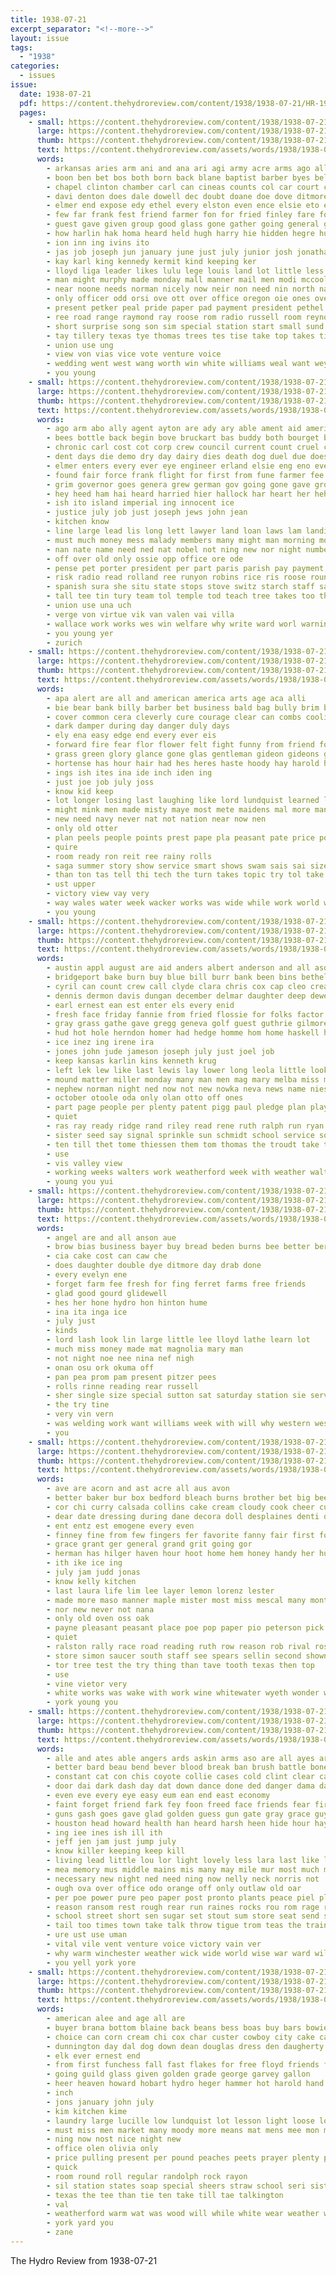 ```yaml
---
title: 1938-07-21
excerpt_separator: "<!--more-->"
layout: issue
tags:
  - "1938"
categories:
  - issues
issue:
  date: 1938-07-21
  pdf: https://content.thehydroreview.com/content/1938/1938-07-21/HR-1938-07-21.pdf
  pages:
    - small: https://content.thehydroreview.com/content/1938/1938-07-21/small/HR-1938-07-21-01.jpg
      large: https://content.thehydroreview.com/content/1938/1938-07-21/large/HR-1938-07-21-01.jpg
      thumb: https://content.thehydroreview.com/content/1938/1938-07-21/thumbnails/HR-1938-07-21-01.jpg
      text: https://content.thehydroreview.com/assets/words/1938/1938-07-21/HR-1938-07-21-01.txt
      words:
        - arkansas aries arm ani and ana ari agi army acre arms ago all age agent asel avery are alm august albert
        - boon ben bet bos both born back blane baptist barber byes bel box breeding begin byrne bill brothers bata bough but boys board bean body bates berry buy beatrice bethany been ball brought buer blaine boy boda business ballot
        - chapel clinton chamber carl can cineas counts col car court close caddo charlie cedar college city cecil call chain cast coker church class cane clerk ches chief crisp clarence chai cama courie care came cal county charles come
        - davi denton does dale dowell dec doubt doane doe dove ditmore during ding dally duty dee duncan day dent degre dinner detra days daughter down
        - elmer end expose edy ethel every elston even ence elsie eto eash emer elaine este ernest ene
        - few far frank fest friend farmer fon for fried finley fare fort first farm fellers flesh folks fett fund floyd farwell fair felt fay farr fed foster field farms fone from
        - guest gave given group good glass gone gather going general galt
        - how harlin hak homa heard held hugh harry hie hidden hegre hubert hafer horn hydro hare hatfield hum hank hurt hanes heusel hand homer her han had hae hide hutchinson him has hume hiss heineman home heritage hard hes
        - ion inn ing ivins ito
        - jas job joseph jun january june just july junior josh jonathan jim jee jin junie
        - kay karl king kennedy kermit kind keeping ker
        - lloyd liga leader likes lulu lege louis land lot little less lis list lent lawn left lee living looke legal loose lan len lies large live lean last
        - man might murphy made monday mall manner mail men modi mccool many moke mans mae mynard master march mony miller may must money menon miss morning mee matter more martin
        - near noone needs norman nicely now neir non need nin north nana necessary name newkirk not
        - only officer odd orsi ove ott over office oregon oie ones oved
        - present petker peal pride paper pad payment president pethel pein past person pleasant purcell part place people pastor phenix peden papin plana
        - ree road range raymond ray roose rom radio russell room reynold rong roosevelt run ryan rent record ralph rea rush
        - short surprise song son sim special station start small sund sunday sunda sea stant story states senator said sil still summer sons secret sun saint sister see sat staples sit side senne second shorten school state san student step shown standing sas seem subject sang she sae service such shade stock strong sage soe sells six sing set smith
        - tay tillery texas tye thomas trees tes tise take top takes tine trom than tucker then tomlins tenant ten treat tilford trent talk torn the till them
        - union use ung
        - view von vias vice vote venture voice
        - wedding went west wang worth win white williams weal want wey walt well wig week wiley wilson wheat while wee wise weeks with witt will wayne won wish weatherford wink work was walla working
        - you young
    - small: https://content.thehydroreview.com/content/1938/1938-07-21/small/HR-1938-07-21-02.jpg
      large: https://content.thehydroreview.com/content/1938/1938-07-21/large/HR-1938-07-21-02.jpg
      thumb: https://content.thehydroreview.com/content/1938/1938-07-21/thumbnails/HR-1938-07-21-02.jpg
      text: https://content.thehydroreview.com/assets/words/1938/1938-07-21/HR-1938-07-21-02.txt
      words:
        - ago arm abo ally agent ayton are ady ary able ament aid america aver agen and ane andon all
        - bees bottle back begin bove bruckart bas buddy both bourget business barkley boys bread benjamin blind board body bird bec born but bush burger bald been battle blow big
        - chronic carl cost cot corp crew council current count cruel columbia con county cat col civil court city che christophe comes confidential coin china case cen can colonel corral cardozo canton
        - dent days die demo dry day dairy dies death dog duel due does during done ded dupont
        - elmer enters every ever eye engineer erland elsie eng eno even ent excellent
        - found fair force frank flight for first from fune farmer fee fors fortune fought few france fore finland farm full file fire
        - grim governor goes genera grew german gov going gone gave group gove games gross general govern given gies good
        - hey heed ham hai heard harried hier hallock har heart her heh half hair how him handle homes hearing hydro hike han homans held heritage hope howard home hire hill had hark has horns human hartford hughes henri
        - ish ito island imperial ing innocent ice
        - justice july job just joseph jews john jean
        - kitchen know
        - line large lead lis long lett lawyer land loan laws lam landing lean leo lie louisville little lesser lions letter like lose light living law lund leaders lights lacks lin lot lamp left legal last
        - must much money mess malady members many might man morning mor made more marquis miles milk mail moscow men mine minister miss mer mayor master mao million mal mil
        - nan nate name need ned nat nobel not ning new nor night numbers news near now nea never novel
        - off over old only ossie opp office ore ode
        - pense pet porter president per part paris parish pay payment place people public present plan pro port pal powers pickard press pretty pont perry piece peace preve past
        - risk radio read rolland ree runyon robins rice ris roose round remark records romain running ranch richard record ret reason raid rol roosevelt run raskob rom robin ras
        - spanish sura she situ state stops stove switz starch staff saucer sports sur sult say san sing shepherd still soll scholtz street spare sell see sons show stock sho special sed sees service salary stoddart share sir stuart scope sen stands safe soon sites seems small six senator stretch said silver states set school
        - tall tee tin tury team tol temple tod teach tree takes too tha tax train then ted trees thing take town ten them tea thom tale than thomas tary thousand the
        - union use una uch
        - verge von virtue vik van valen vai villa
        - wallace work works wes win welfare why write ward worl warning worlds wiley well ways winner world welland wheat wall weary week wagner william while was western will writer warden water with washington wai war
        - you young yer
        - zurich
    - small: https://content.thehydroreview.com/content/1938/1938-07-21/small/HR-1938-07-21-03.jpg
      large: https://content.thehydroreview.com/content/1938/1938-07-21/large/HR-1938-07-21-03.jpg
      thumb: https://content.thehydroreview.com/content/1938/1938-07-21/thumbnails/HR-1938-07-21-03.jpg
      text: https://content.thehydroreview.com/assets/words/1938/1938-07-21/HR-1938-07-21-03.txt
      words:
        - apa alert are all and american america arts age aca alli
        - bie bear bank billy barber bet business bald bag bully brim better band bella betty babe but blue base brook best bac burgess bana big back beat bigger buy bute buster
        - cover common cera cleverly cure courage clear can combs cooling comb cook city cee collar catton care cause cos circle
        - dark damper during day danger duly days
        - ely ena easy edge end every ever eis
        - forward fire fear flor flower felt fight funny from friend for farm fie fail fish fies fires flash falling folk first
        - grass green glory glance gone glas gentleman gideon gideons going
        - hortense has hour hair had hes heres haste hoody hay harold hope hydro hopes human him how hands hoppers hide
        - ings ish ites ina ide inch iden ing
        - just joe job july joss
        - know kid keep
        - lot longer losing last laughing like lord lundquist learned leather little lesson longest lack lie lovely lau look large lace left lit
        - might mink men made misty maye most mete maidens mal more man much mea must
        - new need navy never nat not nation near now nen
        - only old otter
        - plan peels people points prest pape pla peasant pate price pore pent plenty paral pool part pink pane process
        - quire
        - room ready ron reit ree rainy rolls
        - saga summer story show service smart shows swam sais sai size sword sary soke say straight son shell sosh see session sum stage seo sigh slimmer saya sey silk stand smiling shin
        - than ton tas tell thi tech the turn takes topic try tol take ted thornton tates trout then trim tes too tha tee
        - ust upper
        - victory view vay very
        - way wales water week wacker works was wide while work world watch wort win wear whale weak with wig want will waits
        - you young
    - small: https://content.thehydroreview.com/content/1938/1938-07-21/small/HR-1938-07-21-04.jpg
      large: https://content.thehydroreview.com/content/1938/1938-07-21/large/HR-1938-07-21-04.jpg
      thumb: https://content.thehydroreview.com/content/1938/1938-07-21/thumbnails/HR-1938-07-21-04.jpg
      text: https://content.thehydroreview.com/assets/words/1938/1938-07-21/HR-1938-07-21-04.txt
      words:
        - austin appl august are aid anders albert anderson and all ason
        - bridgeport bake burn buy blue bill burr bank been bins bethel back balls burns best
        - cyril can count crew call clyde clara chris cox cap cleo cream county cost con cake carl carvey cold creek car cartwright caddo carol
        - dennis dermon davis dungan december delmar daughter deep dewey day daughters done ditch dorothy dress dinn dees darrell dalke deward dinner deer
        - earl ernest ean est enter els every enid
        - fresh face friday fannie from fried flossie for folks factor fay frank ford first fred
        - gray grass gathe gave gregg geneva golf guest guthrie gilmore grandson glen game grain
        - hud hot hole herndon homer had hedge homme hom home haskell herr huff hydro harold him henry herbert has hout her homan
        - ice inez ing irene ira
        - jones john jude jameson joseph july just joel job
        - keep kansas karlin kins kenneth krug
        - left lek lew like last lewis lay lower long leola little look let lacey
        - mound matter miller monday many man men mag mary melba miss more marie mood moo mies march melvin marshall must min made mee mcalester market most money
        - nephew norman night ned now not new nowka neva news name nies north november nan
        - october otoole oda only olan otto off ones
        - part page people per plenty patent pigg paul pledge plan player price patient pai post pleasant pauline payne pace prentiss park phillip pebley
        - quiet
        - ras ray ready ridge rand riley read rene ruth ralph run ryan rary ried rachel robert richardson
        - sister seed say signal sprinkle sun schmidt school service sons sea son sou socks shock stout smith spies skaggs safe side such saturday sunday seiling speed sunda sullens simmons sylvester shin scott see still said som south second sale spor
        - ten till thet tome thiessen them tom thomas the troudt take tin thi turn than tate tol too thomason theis
        - use
        - vis valley view
        - working weeks walters work weatherford week with weather walter was water warm williams
        - young you yui
    - small: https://content.thehydroreview.com/content/1938/1938-07-21/small/HR-1938-07-21-05.jpg
      large: https://content.thehydroreview.com/content/1938/1938-07-21/large/HR-1938-07-21-05.jpg
      thumb: https://content.thehydroreview.com/content/1938/1938-07-21/thumbnails/HR-1938-07-21-05.jpg
      text: https://content.thehydroreview.com/assets/words/1938/1938-07-21/HR-1938-07-21-05.txt
      words:
        - angel are and all anson aue
        - brow bias business bayer buy bread beden burns bee better berry
        - cia cake cost can caw che
        - does daughter double dye ditmore day drab done
        - every evelyn ene
        - forget farm fee fresh for fing ferret farms free friends
        - glad good gourd glidewell
        - hes her hone hydro hon hinton hume
        - ina ita inga ice
        - july just
        - kinds
        - lord lash look lin large little lee lloyd lathe learn lot
        - much miss money made mat magnolia mary man
        - not night noe nee nina nef nigh
        - onan osu ork okuma off
        - pan pea prom pam present pitzer pees
        - rolls rinne reading rear russell
        - sher single size special sutton sat saturday station sie service stas save sell smaller sales smith scott sole see state sola
        - the try tine
        - very vin vern
        - was welding work want williams week with will why western west
        - you
    - small: https://content.thehydroreview.com/content/1938/1938-07-21/small/HR-1938-07-21-06.jpg
      large: https://content.thehydroreview.com/content/1938/1938-07-21/large/HR-1938-07-21-06.jpg
      thumb: https://content.thehydroreview.com/content/1938/1938-07-21/thumbnails/HR-1938-07-21-06.jpg
      text: https://content.thehydroreview.com/assets/words/1938/1938-07-21/HR-1938-07-21-06.txt
      words:
        - ave are acorn and ast acre all aus avon
        - better baker bur box bedford bleach burns brother bet big been back bae book books both but
        - cor chi curry calsada collins cake cream cloudy cook cheer cunningham course cant cherish city china crosby can cops close clow charles
        - dear date dressing during dane decora doll desplaines denti dick
        - ent entz est emogene every even
        - finney fine from few fingers fer favorite fanny fair first for favor
        - grace grant ger general grand grit going gor
        - herman has hilger haven hour hoot home hem honey handy her husband hydro hand huntley hin hope how houston honorable hugo
        - ith ike ice ing
        - july jam judd jonas
        - know kelly kitchen
        - last laura life lim lee layer lemon lorenz lester
        - made more maso manner maple mister most miss mescal many mont main mer matter matte mone much maid mere may moe
        - nor new never not nana
        - only old oven oss oak
        - payne pleasant peasant place poe pop paper pio peterson pick per powder picking pages
        - quiet
        - ralston rally race road reading ruth row reason rob rival rosemary
        - store simon saucer south staff see spears sellin second shown star stains sus such simpson say sur square sales state surface side spice soar seen sunny sadie said sewing sister sample stand
        - tor tree test the try thing than tave tooth texas then top
        - use
        - vine vietor very
        - white works was wake with work wine whitewater wyeth wonder wali why weeks wife well wish waste win will word williams way went winners wien
        - york young you
    - small: https://content.thehydroreview.com/content/1938/1938-07-21/small/HR-1938-07-21-07.jpg
      large: https://content.thehydroreview.com/content/1938/1938-07-21/large/HR-1938-07-21-07.jpg
      thumb: https://content.thehydroreview.com/content/1938/1938-07-21/thumbnails/HR-1938-07-21-07.jpg
      text: https://content.thehydroreview.com/assets/words/1938/1938-07-21/HR-1938-07-21-07.txt
      words:
        - alle and ates able angers ards askin arms aso are all ayes ard arm aim ashen age
        - better bard beau bend bever blood break ban brush battle bones blacksmith bone badman bow buy bot bee bet brain been body boys black brought brown back bump bar bel big bunch bitterly below bears breath board buck bom but both
        - constant cat con chis coyote collie cases cold clint clear care comfort call cue cause come cool circle cover can cheese cabin chair close curt cap cottonwood card companion cooling cant car che came cal
        - door dai dark dash day dat down dance done ded danger dama dawn doing during duck drinks dubbs dry does doke data days dog dart dunno
        - even eve every eye easy eum ean end east economy
        - faint forget friend fark fey foon freed face friends fear first free fellows fort from fly filler fellow full fierce fuel fire fare for found fury faithful fore fail
        - guns gash goes gave glad golden guess gun gate gray grace guy gambling good going gen grade gue gute general
        - houston head howard health han heard harsh heen hide hour hay hot home held howar has hand hills hydro high helps hale heap her house how hank had holt hin him hands
        - ing iee ines ish ill ith
        - jeff jen jam just jump july
        - know killer keeping keep kill
        - living lead little lou lor light lovely less lara last like lowers left law low lies lean life lake long lips luster lessen lines later lan let lemon lawless
        - mea memory mus middle mains mis many may mile mur most much milk min manner mix morning maybe macleod moo mer matter morgan more made means men mal moment mont mean mount man must meats mae mog
        - necessary new night ned need ning now nelly neck norris not
        - ough ova over office odo orange off only outlaw old oar
        - per poe power pure peo paper post pronto plants peace piel place people push pullin plenty
        - reason ransom rest rough rear run raines rocks rou rom rage res risk read rad rich real round ruth road rolls running room rand ris river
        - school street short sen sugar set stout sum store seat send she serene speak strength smile summer saw swift sie still surprise sai seen service snee story sot sat sweep ship shells slane strong save sweet said shield shall season supply sane surface side sense sherman show sullen six sank senst second see seven self start speech such stroot sing supp standing
        - tail too times town take talk throw tigue trom teas the train try thing trac them tha ted tell tender tree title tri tain tramp then tam than tou
        - ure ust use uman
        - vital vile vent venture voice victory vain ver
        - why warm winchester weather wick wide world wise war ward william will worn while well water was went wart want word way with week win wit watch work
        - you yell york yore
    - small: https://content.thehydroreview.com/content/1938/1938-07-21/small/HR-1938-07-21-08.jpg
      large: https://content.thehydroreview.com/content/1938/1938-07-21/large/HR-1938-07-21-08.jpg
      thumb: https://content.thehydroreview.com/content/1938/1938-07-21/thumbnails/HR-1938-07-21-08.jpg
      text: https://content.thehydroreview.com/assets/words/1938/1938-07-21/HR-1938-07-21-08.txt
      words:
        - american alee and age all are
        - buyer brana bottom blaine back beans bess boas buy bars bowie but bros bickel beatrice board belew bible ballew boys betty bie
        - choice can corn cream chi cox char custer cowboy city cake card coffee company county
        - dunnington day dal dog down dean douglas dress den daugherty deep
        - elk ever ernest end
        - from first funchess fall fast flakes for free floyd friends friday fun forget
        - going guild glass given golden grade george garvey gallon
        - heer heaven howard hobart hydro heger hammer hot harold hand hutson her hamburger had hopping
        - inch
        - jons january john july
        - kim kitchen kime
        - laundry large lucille low lundquist lot lesson light loose long life lloyd lima leaders lemons
        - must miss men market many moody more means mat mens mee mon monte monday muslin
        - ning now nost nice night new
        - office olen olivia only
        - price pulling present per pound peaches peets prayer plenty pounds planes parkin pany plane people pay power
        - quick
        - room round roll regular randolph rock rayon
        - sil station states soap special sheers straw school seri sister stoves saturday such still sun surprise smith she summer silk stinson son south see stuck salmon set sheer sale slacks shirts sand salt selling
        - texas the tee than tie ten take till tae talkington
        - val
        - weatherford warm wat was wood will while white wear weather with window wheat went woodbury week wash western
        - york yard you
        - zane
---
```


The Hydro Review from 1938-07-21

<!--more-->

